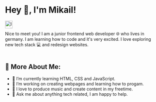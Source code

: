 # Hey 👋, I'm Mikail!

<a href="https://www.instagram.com/mkailsyn/" target="_blank"> <img align="left" src="https://www.uni-giessen.de/fbz/svc/ahs/archiv-inhalte-vor-2021/bilder/instagramlogo/image" alt="Instagram" height="25px"/> </a> 
<br> <br>
Nice to meet you! I am a junior frontend web developer 🌐 who lives in germany. I am learning how to code and it's very excited. I love exploring new tech stack 💻 and redesign websites.
<br> <br>
## 🧐 More About Me:

- 🌱 I’m currently learning HTML, CSS and JavaScript.
- 🔭 I’m working on creating webpages and learning how to progam.
- 🎹 I love to produce music and create content in my freetime.
- 💬 Ask me about anything tech related, I am happy to help.
